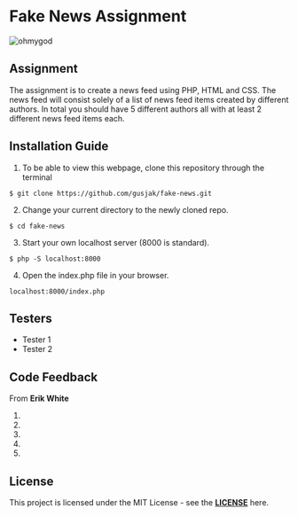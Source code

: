 # Fake News Assignment

![ohmygod](https://media.giphy.com/media/xUNemVaUZFSgHxvQXK/giphy.gif)

## Assignment

The assignment is to create a news feed using PHP, HTML and CSS. The news feed will consist solely of a list of news feed items created by different authors. In total you should have 5 different authors all with at least 2 different news feed items each.

## Installation Guide

1. To be able to view this webpage, clone this repository through the terminal
```
$ git clone https://github.com/gusjak/fake-news.git
```
2. Change your current directory to the newly cloned repo.
``` 
$ cd fake-news
```
3. Start your own localhost server (8000 is standard).
```
$ php -S localhost:8000
```
4. Open the index.php file in your browser.
```
localhost:8000/index.php
```

## Testers

* Tester 1
* Tester 2

## Code Feedback
From **Erik White**

1. 
2. 
3. 
4. 
5. 

## License

This project is licensed under the MIT License - see the **[LICENSE](https://github.com/gusjak/fake-news/blob/main/LICENSE)** here.